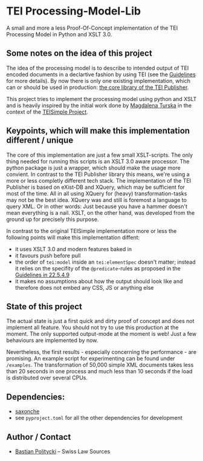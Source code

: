# TEI Processing-Model-Lib

A small and more a less Proof-Of-Concept implementation of the TEI Processing Model in Python and XSLT 3.0.

## Some notes on the idea of this project

The idea of the processing model is to describe to intended output of TEI encoded documents in a declartive fashion by using TEI (see the [Guidelines](https://www.tei-c.org/release/doc/tei-p5-doc/en/html/TD.html#TDTAG) for more details). By now there is only one existing implementation, which can or should be used in production: [the core library of the TEI Publisher](https://github.com/eeditiones/tei-publisher-lib).

This project tries to implement the processing model using python and XSLT and is heavily inspired by the initial work done by [Magdalena Turska](https://github.com/tuurma) in the context of the [TEISimple Project](https://github.com/TEIC/TEI-Simple).

## Keypoints, which will make this implementation different / unique

The core of this implementation are just a few small XSLT-scripts. The only thing needed for running this scripts is an XSLT 3.0 aware processor. The python package is just a wrapper, which should make the usage more convient. In contrast to the TEI Publisher library this means, we're using a more or less completly different tech stack. The implementation of the TEI Publisher is based on eXist-DB and XQuery, which may be sufficient for most of the time. All in all using XQuery for (heavy) transformation-tasks may not be the best idea. XQuery was and still is foremost a language to query XML. Or in other words: Just because you have a hammer doesn't mean everything is a nail. XSLT, on the other hand, was developed from the ground up for precisely this purpose.

In contrast to the original TEISimple implementation more or less the following points will make this implementation diffent:

- it uses XSLT 3.0 and modern features baked in
- it favours push before pull
- the order of `tei:model` inside an `tei:elementSpec` doesn't matter; instead it relies on the specifity of the `@predicate`-rules as proposed in the [Guidelines in 22.5.4.9](https://www.tei-c.org/release/doc/tei-p5-doc/en/html/TD.html#TDPMIP)
- it makes no assumptions about how the output should look like and therefore does not embed any CSS, JS or anything else

## State of this project

The actual state is just a first quick and dirty proof of concept and does not implement all feature. You should not try to use this production at the moment. The only supported output-mode at the moment is web! Just a few behaviours are implemented by now.

Nevertheless, the first results - especially concerning the performance - are promising. An example script for experimenting can be found under `/examples`. The transformation of 50,000 simple XML documents takes less than 20 seconds in one process and much less than 10 seconds if the load is distributed over several CPUs.

## Dependencies:

- [saxonche](https://pypi.org/project/saxonche/)
- see `pyproject.toml` for all the other dependencies for development


## Author / Contact

- [Bastian Politycki](https://github.com/Bpolitycki) – Swiss Law Sources
